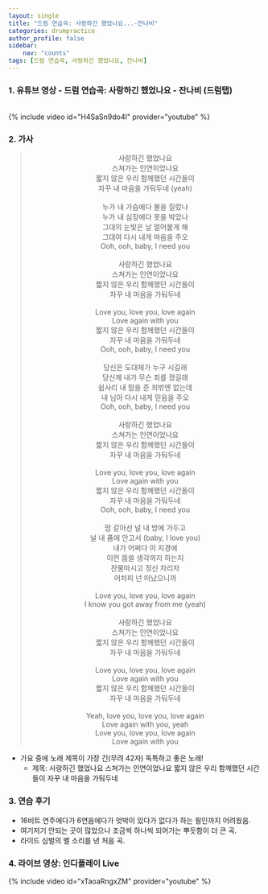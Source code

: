 ```yaml
---
layout: single
title: "드럼 연습곡: 사랑하긴 했었나요...-잔나비"
categories: drumpractice
author_profile: false
sidebar:
    nav: "counts"
tags: [드럼 연습곡, 사랑하긴 했었나요, 잔나비]
---
```


### 1. 유튜브 영상 - 드럼 연습곡: 사랑하긴 했었나요 - 잔나비 (드럼탭)
<br/>
{% include video id="H4SaSn9do4I" provider="youtube" %}

### 2. 가사
> <center>사랑하긴 했었나요<br/>스쳐가는 인연이었나요<br/>짧지 않은 우리 함께했던 시간들이<br/>자꾸 내 마음을 가둬두네 (yeah)<br/><br/>누가 내 가슴에다 불을 질렀나<br/>누가 내 심장에다 못을 박았나<br/>그대의 눈빛은 날 얼어붙게 해<br/>그대여 다시 내게 마음을 주오<br/>Ooh, ooh, baby, I need you<br/><br/>사랑하긴 했었나요<br/>스쳐가는 인연이었나요<br/>짧지 않은 우리 함께했던 시간들이<br/>자꾸 내 마음을 가둬두네<br/><br/>Love you, love you, love again<br/>Love again with you<br/>짧지 않은 우리 함께했던 시간들이<br/>자꾸 내 마음을 가둬두네<br/>Ooh, ooh, baby, I need you<br/><br/>당신은 도대체가 누구 시길래<br/>당신께 내가 무슨 죄를 졌길래<br/>쉽사리 내 맘을 준 죄밖엔 없는데<br/>내 님아 다시 내게 믿음을 주오<br/>Ooh, ooh, baby, I need you<br/><br/>사랑하긴 했었나요<br/>스쳐가는 인연이었나요<br/>짧지 않은 우리 함께했던 시간들이<br/>자꾸 내 마음을 가둬두네<br/><br/>Love you, love you, love again<br/>Love again with you<br/>짧지 않은 우리 함께했던 시간들이<br/>자꾸 내 마음을 가둬두네<br/>Ooh, ooh, baby, I need you<br/><br/>맘 같아선 널 내 방에 가두고<br/>널 내 품에 안고서 (baby, I love you)<br/>내가 어쩌다 이 지경에<br/>이런 몹쓸 생각까지 하는지<br/>찬물마시고 정신 차리자<br/>  어차피 넌 떠났으니까<br/><br/>Love you, love you, love again<br/>I know you got away from me (yeah)<br/><br/>사랑하긴 했었나요<br/>스쳐가는 인연이었나요<br/>짧지 않은 우리 함께했던 시간들이<br/>자꾸 내 마음을 가둬두네<br/><br/>Love you, love you, love again<br/>Love again with you<br/>짧지 않은 우리 함께했던 시간들이<br/>자꾸 내 마음을 가둬두네<br/><br/>Yeah, love you, love you, love again<br/>Love again with you, yeah<br/>Love you, love you, love again<br/>Love again with you</center> 

* 가요 중에 노래 제목이 가장 긴(무려 42자) 독특하고 좋은 노래!
   * 제목: 사랑하긴 했었나요 스쳐가는 인연이었나요 짧지 않은 우리 함께했던 시간들이 자꾸 내 마음을 가둬두네  
   
### 3. 연습 후기
* 16비트 연주에다가 6연음에다가 엇박이 있다가 없다가 하는 필인까지 어려웠음.
* 여기저기 안되는 곳이 많았으나 조금씩 하나씩 되어가는 뿌듯함이 더 큰 곡.
* 라이드 심벌의 벨 소리를 낸 처음 곡.

### 4. 라이브 영상: 인디플레이 Live
{% include video id="xTaoaRngxZM" provider="youtube" %}
